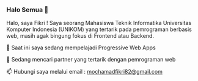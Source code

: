 ### Halo Semua 👋

Halo, saya Fikri ! Saya seorang Mahasiswa Teknik Informatika Universitas Komputer Indonesia (UNIKOM) yang tertarik pada pemrograman berbasis web, masih agak bingung fokus di Frontend atau Backend.

🌱 Saat ini saya sedang mempelajadi Progressive Web Apps

👯 Sedang mencari partner yang tertarik dengan pemrograman web

📫 Hubungi saya melalui email : mochamadfikri82@gmail.com

